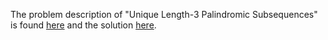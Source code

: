 The problem description of "Unique Length-3 Palindromic Subsequences" is found [here](https://leetcode.com/problems/unique-length-3-palindromic-subsequences/) and the solution [here](https://github.com/aurimas13/Solutions-To-Problems/blob/main/LeetCode/Python%20Solutions/Unique%20Length-3%20Palindromic%20Subsequences/unique.py).